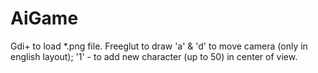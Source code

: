 # AiGame
Gdi+ to load *.png file. Freeglut to draw
'a' & 'd' to move camera (only in english layout); '1' - to add new character (up to 50) in center of view.
